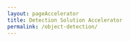 ```yaml
---
layout: pageAccelerator
title: Detection Solution Accelerator
permalink: /object-detection/
---
```


<script>
    //TODO: These are variables that must be declared and overridden in the specific single accelerator page

    //Variables for this specific single accelerator page, to centralize re-used variables
    const textPageTitle = "Detection Solution Accelerator";
    const htmlPageDescription = `Uses computer vision for object or defect detection and includes edge deployment capabilities`;
    const srcHeaderImage = "{{site.baseurl}}/images/object-detection/CLO19_azureKinectDK_008.jpg";
    const linkAccessAcceleratorRepo = "https://github.com/microsoft/dstoolkit-objectdetection-tensorflow-azureml";
    const listPrereqs = ["Access to an Azure Subscription",
        "Access to an Azure DevOps Subscription",
        "Service Principal Account"];
    const listIndustries = ["Manufacturing",
        "Retail",
        "Health",
        "Aviation"];
    const listUseCases = ["Computer Vision object detection use-cases, with cloud or edge model deployment requirements:",
        "Quality control",
        "Defect detection",
        "Object detection"];
    const htmlAcceleratorDescription = 
        `<p style="margin-top: 30px; text-decoration: none;">
            The detection solution accelerator provides a pre-packaged solution to train, deploy and monitor custom object detection models using the TensorFlow object detection framework within Azure ML.
            <br/><br/>
            The aim is to bring State-of-the-art (SOTA) object detection models quickly into production scenarios particularly around the use of defect detection as seen in many quality control scenarios.
            <br/><br/>
            Image Recognition aims to recognize and identify objects in images as well as understanding the content and context. TensorFlow object recognition algorithms classify and identify arbitrary objects within larger images. This is usually used in engineering applications such as social networks for photo tagging. By analyzing thousands of photos of trees for example, the technology can learn to identify a tree in an image it has never seen before. 
            <br/><br/>
            Details of the accelerator:
            <ul>
                <li>Leverages the <a href="/ml-ops/" target="_blank">ML Ops accelerator</a> to provide a configurable and re-usable solution accelerator for computer vision detection use-cases.</li>
                <li>Can deploy the computer vision model as a consumable service endpoint in the cloud (Azure). </li>
                <li>Train models using <a href="https://github.com/tensorflow/models/tree/master/research/object_detection" target="_blank">TensorFlow Object Detection API</a> leveraging transfer learning with <a href="https://github.com/tensorflow/models/blob/master/research/object_detection/g3doc/tf2_detection_zoo.md" target="_blank">model zoo</a> pre-trained models. </li>
                <li>Uses Azure ML, Azure DevOps and TensorFlow. </li>
            </ul>
        </p>`;

    const listAcceleratorGuidanceVideoURLs = ["n/a"];

    const listLinksRelatedAccelerators = ["/vitastic/"];
    
    const linkContributingGuide = "n/a";

    const listTechnologies = ["Azure Machine Learning",
        "Azure DevOps",
        "Key Vault",
        "Azure Compute Instance",
        "Azure Compute Cluster",
        "Azure Container Instance",
        "Azure Kubernetes Services",
        "TensorFlow"];

    const htmlArchitectureSection = `<img src="{{site.baseurl}}/images/object-detection/Architecture.png" alt="architecture">`;
    const htmlBranchingStrategySection = `<img src="{{site.baseurl}}/images/object-detection/Branching-Strategy.png" alt="Branching Strategy">`;
    const htmlAcceleratorComponents = `<img src="{{site.baseurl}}/images/object-detection/Code-blueprint.png" alt="Code blueprint">`;
    const htmlKeyAcceleratorFiles = `n/a`;
    const htmlLiveDemoSection = `n/a`;
    const htmlRepoStructureSection = `n/a`;

    //boolean variables to show / hide sections of the page
    const toHide_AcceleratorGuidanceSection = true;
    const toHide_RelatedAccelerators = false;
    const toHide_ContributingGuide = true;
    const toHide_ArchitectureSection = false;
    const toHide_BranchingStrategySection = false;
    const toHide_AcceleratorComponents = false;
    const toHide_KeyAcceleratorFiles = true;
    const toHide_LiveDemoSection = true;
    const toHide_RepoStructureSection = true;
</script>

<script src="{{site.baseurl}}/scripts/script-setsingleacceleratorpagecontents.js" type="text/javascript"></script>
